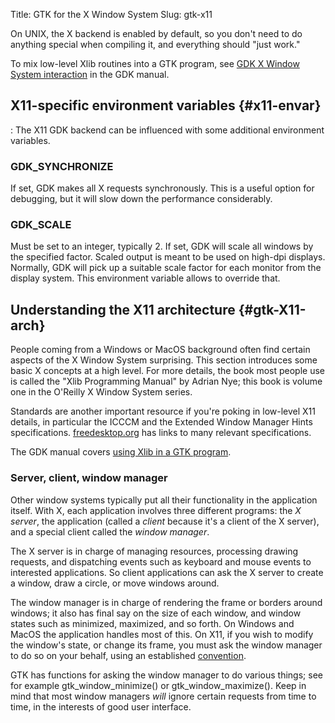Title: GTK for the X Window System
Slug: gtk-x11

On UNIX, the X backend is enabled by default, so you don't need to do anything
special when compiling it, and everything should "just work."

To mix low-level Xlib routines into a GTK program, see
[GDK X Window System interaction](#gdk-X-Window-System-Interaction)
in the GDK manual.

## X11-specific environment variables {#x11-envar}
:
The X11 GDK backend can be influenced with some additional environment variables.

### GDK_SYNCHRONIZE

If set, GDK makes all X requests synchronously. This is a useful
option for debugging, but it will slow down the performance considerably.

### GDK_SCALE

Must be set to an integer, typically 2. If set, GDK will scale all
windows by the specified factor. Scaled output is meant to be used on
high-dpi displays. Normally, GDK will pick up a suitable scale factor
for each monitor from the display system. This environment variable
allows to override that.

## Understanding the X11 architecture {#gtk-X11-arch}

People coming from a Windows or MacOS background often find certain
aspects of the X Window System surprising. This section introduces
some basic X concepts at a high level. For more details, the book most
people use is called the "Xlib Programming Manual" by Adrian Nye; this
book is volume one in the O'Reilly X Window System series.

Standards are another important resource if you're poking in low-level
X11 details, in particular the ICCCM and the Extended Window Manager
Hints specifications. [freedesktop.org](http://www.freedesktop.org/standards/)
has links to many relevant specifications.

The GDK manual covers [using Xlib in a GTK program](#gdk-X-Window-System-Interaction).

### Server, client, window manager

Other window systems typically put all their functionality in the
application itself. With X, each application involves three different
programs: the _X server_, the application (called a _client_ because
it's a client of the X server), and a special client called the
_window manager_.

The X server is in charge of managing resources, processing drawing
requests, and dispatching events such as keyboard and mouse events to
interested applications. So client applications can ask the X server
to create a window, draw a circle, or move windows around.

The window manager is in charge of rendering the frame or borders
around windows; it also has final say on the size of each window,
and window states such as minimized, maximized, and so forth.
On Windows and MacOS the application handles most of this.
On X11, if you wish to modify the window's state, or change its frame,
you must ask the window manager to do so on your behalf, using an
established  [convention](http://www.freedesktop.org/standards/).

GTK has functions for asking the window manager to do various things;
see for example gtk_window_minimize() or gtk_window_maximize().
Keep in mind that most window managers *will* ignore certain requests
from time to time, in the interests of good user interface.

